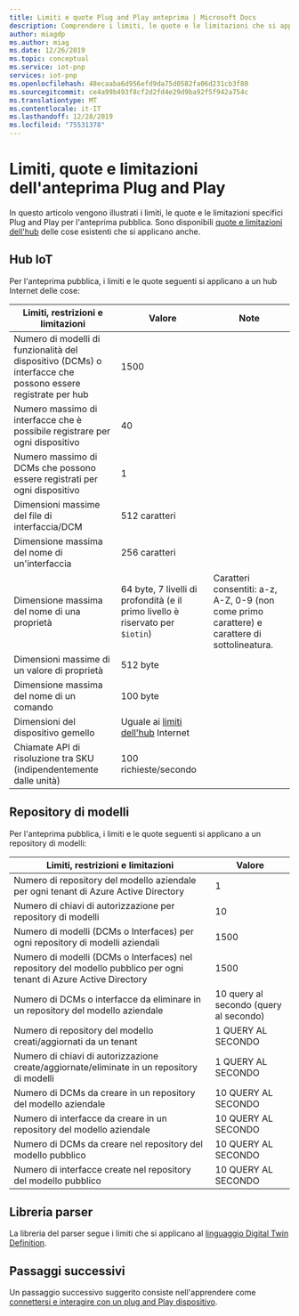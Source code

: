 ```yaml
---
title: Limiti e quote Plug and Play anteprima | Microsoft Docs
description: Comprendere i limiti, le quote e le limitazioni che si applicano quando si usa la Plug and Play di anteprima.
author: miagdp
ms.author: miag
ms.date: 12/26/2019
ms.topic: conceptual
ms.service: iot-pnp
services: iot-pnp
ms.openlocfilehash: 48ecaaba6d956efd9da75d0582fa06d231cb3f80
ms.sourcegitcommit: ce4a99b493f8cf2d2fd4e29d9ba92f5f942a754c
ms.translationtype: MT
ms.contentlocale: it-IT
ms.lasthandoff: 12/28/2019
ms.locfileid: "75531378"
---
```

# <a name="iot-plug-and-play-preview-limits-quotas-and-throttles"></a>Limiti, quote e limitazioni dell'anteprima Plug and Play

In questo articolo vengono illustrati i limiti, le quote e le limitazioni specifici Plug and Play per l'anteprima pubblica. Sono disponibili [quote e limitazioni dell'hub](../iot-hub/iot-hub-devguide-quotas-throttling.md) delle cose esistenti che si applicano anche.

## <a name="iot-hub"></a>Hub IoT

Per l'anteprima pubblica, i limiti e le quote seguenti si applicano a un hub Internet delle cose:

| Limiti, restrizioni e limitazioni | Valore | Note |
|-----|-----|-----|
| Numero di modelli di funzionalità del dispositivo (DCMs) o interfacce che possono essere registrate per hub | 1500 ||
| Numero massimo di interfacce che è possibile registrare per ogni dispositivo | 40 ||
| Numero massimo di DCMs che possono essere registrati per ogni dispositivo | 1 ||
| Dimensioni massime del file di interfaccia/DCM | 512 caratteri ||
| Dimensione massima del nome di un'interfaccia | 256 caratteri ||
| Dimensione massima del nome di una proprietà  | 64 byte, 7 livelli di profondità (e il primo livello è riservato per `$iotin`) | Caratteri consentiti: a-z, A-Z, 0-9 (non come primo carattere) e carattere di sottolineatura. |
| Dimensioni massime di un valore di proprietà | 512 byte ||
| Dimensione massima del nome di un comando | 100 byte ||
| Dimensioni del dispositivo gemello | Uguale ai [limiti dell'hub](../iot-hub/iot-hub-devguide-device-twins.md#device-twin-size) Internet ||
| Chiamate API di risoluzione tra SKU (indipendentemente dalle unità) | 100 richieste/secondo ||

## <a name="model-repository"></a>Repository di modelli

Per l'anteprima pubblica, i limiti e le quote seguenti si applicano a un repository di modelli:

| Limiti, restrizioni e limitazioni| Valore |
|-----|-----|
| Numero di repository del modello aziendale per ogni tenant di Azure Active Directory | 1 |
| Numero di chiavi di autorizzazione per repository di modelli | 10  |
| Numero di modelli (DCMs o Interfaces) per ogni repository di modelli aziendali| 1500  |
| Numero di modelli (DCMs o Interfaces) nel repository del modello pubblico per ogni tenant di Azure Active Directory| 1500  |
| Numero di DCMs o interfacce da eliminare in un repository del modello aziendale | 10 query al secondo (query al secondo)|
| Numero di repository del modello creati/aggiornati da un tenant| 1 QUERY AL SECONDO |
| Numero di chiavi di autorizzazione create/aggiornate/eliminate in un repository di modelli | 1 QUERY AL SECONDO|
| Numero di DCMs da creare in un repository del modello aziendale | 10 QUERY AL SECONDO |
| Numero di interfacce da creare in un repository del modello aziendale | 10 QUERY AL SECONDO|
| Numero di DCMs da creare nel repository del modello pubblico | 10 QUERY AL SECONDO|
| Numero di interfacce create nel repository del modello pubblico | 10 QUERY AL SECONDO|

## <a name="parser-library"></a>Libreria parser

La libreria del parser segue i limiti che si applicano al [linguaggio Digital Twin Definition](https://github.com/Azure/IoTPlugandPlay/tree/master/DTDL).

## <a name="next-steps"></a>Passaggi successivi

Un passaggio successivo suggerito consiste nell'apprendere come [connettersi e interagire con un plug and Play dispositivo](./howto-develop-solution.md).
